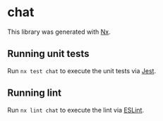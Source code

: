 # chat

This library was generated with [Nx](https://nx.dev).

## Running unit tests

Run `nx test chat` to execute the unit tests via [Jest](https://jestjs.io).

## Running lint

Run `nx lint chat` to execute the lint via [ESLint](https://eslint.org/).
